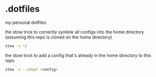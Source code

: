 # .dotfiles
my personal dotfiles

the stow trick to correctly symlink all configs into the home directory (assuming this repo is cloned on the home directory)
```bash
stow -v */
```
the stow trick to add a config that's already in the home directory to this repo
```bash
stow -v --adopt <config>
```
